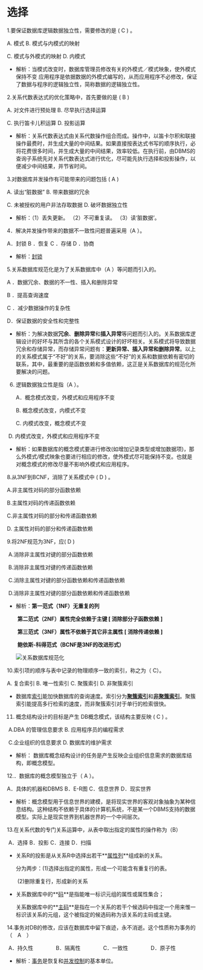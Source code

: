# 选择

1.要保证数据库逻辑数据独立性，需要修改的是 (  C    ) 。

A. 模式                             B.  模式与内模式的映射

C. 模式与外模式的映射                 D.  内模式

- 解析：当模式改变时，数据库管理员修改有关的外模式／模式映象，使外模式保持不变
  应用程序是依据数据的外模式编写的，从而应用程序不必修改，保证了数据与程序的逻辑独立性，简称数据的逻辑独立性。

2.关系代数表达式的优化策略中，首先要做的是 (  B    )

A. 对文件进行预处理                  B.  尽早执行选择运算

C. 执行笛卡儿积运算                  D. 投影运算

- 解析：关系代数表达式由关系代数操作组合而成。操作中，以笛卡尔积和联接操作最费时，并生成大量的中间结果。如果直接按表达式书写的顺序执行，必将花费很多时间，并生成大量的中间结果，效率较低。在执行前，由DBMS的查询子系统先对关系代数表达式进行优化，尽可能先执行选择和投影操作，以便减少中间结果，并节省时间。

3.对数据库并发操作有可能带来的问题包括 (    A  )

A. 读出“脏数据”                    B.  带来数据的冗余

C. 未被授权的用户非法存取数据         D. 破坏数据独立性

- 解析：（1）丢失更新。	（2）不可重复读。	（3）读‘脏数据’。

4．解决并发操作带来的数据不一致性问题普遍采用（A ）。

A．封锁          B ．恢复         C ．存储           D ．协商

- 解析：[封锁](https://baike.baidu.com/item/%E5%B0%81%E9%94%81/7174892)

5.关系数据库规范化是为了关系数据库中（A ）等问题而引入的。

  A ．数据冗余、数据的不一性、插入和删除异常

  B ．提高查询速度

  C ．减少数据操作的复杂性

  D．保证数据的安全性和完整性

- 解析：为解决数据**冗余**、**删除异常**和**插入异常**等问题而引入的。关系数据库逻辑设计的好坏与其所含的各个关系模式设计的好坏相关。关系模式将导致数据冗余和存储异常，而存储异常问题有：**更新异常、插入异常和删除异常**。以上的关系模式属于“不好”的关系，要消除这些“不好”的关系和数据依赖有密切的联系，其中，最重要的是函数依赖和多值依赖，这正是关系数据库的规范化所要解决的问题。

6. 逻辑数据独立性是指（A ）。

   A．概念模式改变，外模式和应用程序不变

   B. 概念模式改变，内模式不变

   C.  内模式改变，概念模式不变

​       D.  内模式改变，外模式和应用程序不变

- 解析：如果数据库的概念模式要进行修改(如增加记录类型或增加数据项)，那么外模式/模式映象也要进行相应的修改，使外模式尽可能保持不变。也就是对概念模式的修改尽量不影响外模式和应用程序。

8.从3NF到BCNF，消除了关系模式中 (   D   ) 。

   A.非主属性对码的部分函数依赖

   B.主属性对码的传递函数依赖

   C.非主属性对码的部分和传递函数依赖

   D. 主属性对码的部分和传递函数依赖

9.将2NF规范为3NF，应(  D    ) 

​	A.消除非主属性对键的部分函数依赖

​	B.消除非主属性对键的传递函数依赖

​	C.消除主属性对键的部分函数依赖和传递函数依赖

​	D.消除非主属性对键的部分函数依赖和传递函数依赖

- 解析：**第一范式（1NF）无重复的列**

  ​           **第二范式（2NF）属性完全依赖于主键 [ 消除部分子函数依赖 ]**

  ​           **第三范式（3NF）属性不依赖于其它非主属性 [ 消除传递依赖 ]**

  ​			**鲍依斯-科得范式（BCNF是3NF的改进形式）**

  ![关系数据库规范化](C:\Users\shiboba\Desktop\关系数据库规范化.gif)

10.索引项的顺序与表中记录的物理顺序一致的索引，称之为（ C）。

   A. 复合索引   B.  唯一性索引   C. 聚簇索引   D. 非聚簇索引

- 数据库[索引](https://baike.baidu.com/item/索引)能加快数据库的查询速度。索引分为[**聚簇索引**](https://baike.baidu.com/item/聚簇索引)和[**非聚簇索引**](https://baike.baidu.com/item/非聚簇索引)。聚簇索引能提高多行检索的速度，而非聚簇索引对于单行的检索很快。

11. 概念结构设计的目标是产生 DB概念模式，该结构主要反映 (   C   ) 。

​	A.DBA 的管理信息要求         B. 应用程序员的编程需求

​	C.企业组织的信息要求          D. 数据库的维护需求

- 解析： 数据库概念结构设计的任务是产生反映企业组织信息需求的数据库结构，即概念模型。

12.．数据库的概念模型独立于（    A     ）。

A．具体的机器和DBMS        B．E-R图      C．信息世界         D．现实世界

- 解析：概念模型用于信息世界的建模，是将现实世界的客观对象抽象为某种信息结构。这种结构不依赖于具体的计算机系统，不是某一个DBMS支持的数据模型。实际上是现实世界到机器世界的一个中间层次。

13.在关系代数的专门关系运算中，从表中取出指定的属性的操作称为（B）

​	A．选择         B．投影       C．连接       D．扫描

- 关系R的投影是从关系R中选择出若干**<u>属性列</u>**组成新的关系。

  分为两步：(1)选择出指定的属性，形成一个可能含有重复行的表。

  ​					(2)删除重复行，形成新的关系

- 关系数据库中的**<u>码</u>**是指能唯一标识元组的属性或属性集合；

  关系数据库中的**<u>主码</u>**是指在一个关系的若干个候选码中指定一个用来惟一标识该关系的元组，这个被指定的候选码称为该关系的主码或主键。

14.事务对DB的修改，应该在数据库中留下痕迹，永不消逝。这个性质称为事务的（　A　）

​	A．持久性 　　　　B．隔离性 　　　　C．一致性　　　　 D．原子性

-  解析：[事务](https://baike.baidu.com/item/%E4%BA%8B%E5%8A%A1/5945882)是恢复和[并发控制](https://baike.baidu.com/item/并发控制)的基本单位。

